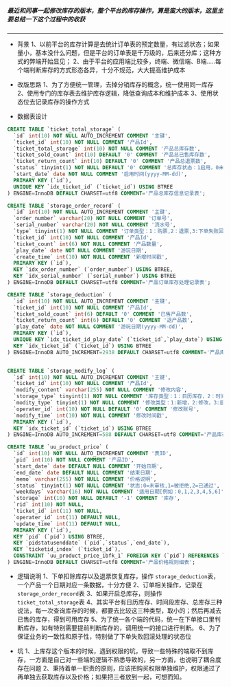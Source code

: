 ##### 最近和同事一起修改库存的版本，整个平台的库存操作，算是蛮大的版本，这里主要总结一下这个过程中的收获
-------------------------------------------------
- 背景
    1、以前平台的库存计算是去统计订单表的预定数量，有过滤状态；如果量小，基本没什么问题，但是平台的订单表是千万级的，后来还分库；这种方式的弊端开始显见；
    2、由于平台的应用端比较多，终端、微信端、B端.....每个端判断库存的方式形态各异，十分不规范，大大提高维护成本
    
- 改版思路
    1、为了方便统一管理，去掉分销库存的概念，统一使用同一库存
    2、使用专门的库存表去维护库存逻辑，降低查询成本和维护成本
    3、使用状态位去记录库存的操作方式
    
- 数据表设计

```sql
CREATE TABLE `ticket_total_storage` (
  `id` int(10) NOT NULL AUTO_INCREMENT COMMENT '主键',
  `ticket_id` int(10) NOT NULL COMMENT '产品Id',
  `ticket_total_storage` int(10) NOT NULL COMMENT '产品总库存数',
  `ticket_sold_count` int(10) DEFAULT '0' COMMENT '产品总已售库存数',
  `ticket_return_count` int(10) DEFAULT '0' COMMENT '产品总退票数',
  `status` tinyint(1) NOT NULL DEFAULT '0' COMMENT '总库存状态：1启用，0未启用',
  `start_date` date NOT NULL COMMENT '启用时间(yyyy-MM-dd)',
  PRIMARY KEY (`id`),
  UNIQUE KEY `idx_ticket_id` (`ticket_id`) USING BTREE
) ENGINE=InnoDB DEFAULT CHARSET=utf8 COMMENT='产品总库存信息记录表';

CREATE TABLE `storage_order_record` (
  `id` int(10) NOT NULL AUTO_INCREMENT COMMENT '主键',
  `order_number` varchar(20) NOT NULL COMMENT '订单号',
  `serial_number` varchar(20) NOT NULL COMMENT '流水号',
  `type` tinyint(1) NOT NULL COMMENT '订单类型：1：购票,2：退票,3:下单失败回滚,4:退票失败回滚',
  `ticket_id` int(10) NOT NULL COMMENT '产品Id',
  `ticket_count` int(6) NOT NULL COMMENT '产品数量',
  `play_date` date NOT NULL COMMENT '游玩日期',
  `create_time` int(10) NOT NULL COMMENT '新增时间戳',
  PRIMARY KEY (`id`),
  KEY `idx_order_number` (`order_number`) USING BTREE,
  KEY `idx_serial_number` (`serial_number`) USING BTREE
) ENGINE=InnoDB DEFAULT CHARSET=utf8 COMMENT='产品订单库存处理记录表';

CREATE TABLE `storage_deduction` (
  `id` int(10) NOT NULL AUTO_INCREMENT COMMENT '主键',
  `ticket_id` int(10) NOT NULL COMMENT '产品Id',
  `ticket_sold_count` int(6) DEFAULT '0' COMMENT '已售产品数',
  `ticket_return_count` int(6) DEFAULT '0' COMMENT '退产品数',
  `play_date` date NOT NULL COMMENT '游玩日期(yyyy-MM-dd)',
  PRIMARY KEY (`id`),
  UNIQUE KEY `idx_ticket_id_play_date` (`ticket_id`,`play_date`) USING BTREE,
  KEY `idx_ticket_id` (`ticket_id`) USING BTREE
) ENGINE=InnoDB AUTO_INCREMENT=2938 DEFAULT CHARSET=utf8 COMMENT='产品库存情况表';


CREATE TABLE `storage_modify_log` (
  `id` int(10) NOT NULL AUTO_INCREMENT COMMENT '主键',
  `ticket_id` int(10) NOT NULL COMMENT '产品Id',
  `modify_content` varchar(255) NOT NULL COMMENT '修改内容',
  `storage_type` tinyint(1) NOT NULL COMMENT '库存类型：1：日历库存，2：时间段库存，3：总库存',
  `modity_type` tinyint(1) NOT NULL COMMENT '修改类型：1:新增，2:修改，3:启用，4:关闭',
  `operater_id` int(10) NOT NULL DEFAULT '0' COMMENT '修改账号',
  `modify_time` int(10) NOT NULL COMMENT '修改时间戳',
  PRIMARY KEY (`id`),
  KEY `idx_ticket_id` (`ticket_id`) USING BTREE
) ENGINE=InnoDB AUTO_INCREMENT=588 DEFAULT CHARSET=utf8 COMMENT='产品库存修改日志记录表';

CREATE TABLE `uu_product_price` (
  `id` int(10) NOT NULL AUTO_INCREMENT COMMENT '表ID',
  `pid` int(10) NOT NULL COMMENT '产品ID',
  `start_date` date DEFAULT NULL COMMENT '开始日期',
  `end_date` date DEFAULT NULL COMMENT '结束日期',
  `memo` varchar(255) NOT NULL COMMENT '价格说明',
  `status` tinyint(1) NOT NULL COMMENT '状态:0=未审核,1=被拒绝,2=已通过',
  `weekdays` varchar(16) NOT NULL COMMENT '适用日期[例如：0,1,2,3,4,5,6]',
  `storage` int(10) NOT NULL DEFAULT '-1' COMMENT '库存',
  `rid` int(10) NOT NULL,
  `ticket_id` int(11) NOT NULL,
  `operater_id` int(11) DEFAULT NULL,
  `update_time` int(11) DEFAULT NULL,
  PRIMARY KEY (`id`),
  KEY `pid` (`pid`) USING BTREE,
  KEY `pidstatusenddate` (`pid`,`status`,`end_date`),
  KEY `ticketid_index` (`ticket_id`),
  CONSTRAINT `uu_product_price_ibfk_1` FOREIGN KEY (`pid`) REFERENCES `uu_products` (`id`)
) ENGINE=InnoDB DEFAULT CHARSET=utf8 COMMENT='产品价格规则细表';

```

- 逻辑说明
    1、下单扣除库存以及退票恢复库存，操作 ```storage_deduction```表，一个产品一个日期对应一条数据，十分方便
    2、订单相关操作，记录在```storage_order_record```表
    3、如果开启总库存，则操作 ```ticket_total_storage```表
    4、其实平台有日历库存、时间段库存、总库存三种说法，每一次查询库存的时候，都要去比较这三种类型，取小的；然后再减去已售的库存，得到可用库存
    5、为了统一各个端的代码，统一在下单接口里判断库存，如有特别需要提前判断库存的，调用统一的接口进行判断。
    6、为了保证业务的一致性和原子性，特别做了下单失败回滚处理的状态位
    
- 坑
    1、上库存这个版本的时候，遇到权限的坑，导致一些特殊的端取不到库存，一方面是自己对一些端的逻辑不熟悉导致的，另一方面，也说明了耦合度存在问题
    2、秉持着单一职责的原则，应该把购买权限单独维护，权限通过了再单独去获取库存以及价格；如果把三者放到一起，可想而知。